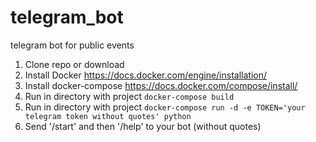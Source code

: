 # telegram_bot  
telegram bot for public events  
1. Clone repo or download  
2. Install Docker https://docs.docker.com/engine/installation/  
3. Install docker-compose https://docs.docker.com/compose/install/  
4. Run in directory with project `docker-compose build`  
5. Run in directory with project `docker-compose run -d -e TOKEN='your telegram token without quotes' python`  
6. Send '/start' and then '/help' to your bot (without quotes)  
